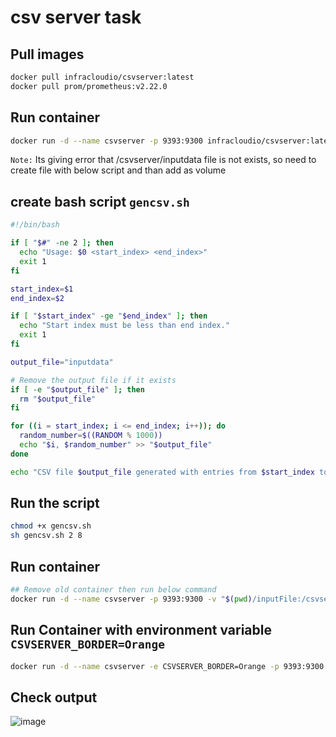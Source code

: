 # csv server task

## Pull images

```bash
docker pull infracloudio/csvserver:latest
docker pull prom/prometheus:v2.22.0
```

## Run container

```bash
docker run -d --name csvserver -p 9393:9300 infracloudio/csvserver:latest
```

```Note:``` Its giving error that /csvserver/inputdata file is not exists, so need to create file with below script and than add as volume

## create bash script ```gencsv.sh```

```bash
#!/bin/bash

if [ "$#" -ne 2 ]; then
  echo "Usage: $0 <start_index> <end_index>"
  exit 1
fi

start_index=$1
end_index=$2

if [ "$start_index" -ge "$end_index" ]; then
  echo "Start index must be less than end index."
  exit 1
fi

output_file="inputdata"

# Remove the output file if it exists
if [ -e "$output_file" ]; then
  rm "$output_file"
fi

for ((i = start_index; i <= end_index; i++)); do
  random_number=$((RANDOM % 1000))
  echo "$i, $random_number" >> "$output_file"
done

echo "CSV file $output_file generated with entries from $start_index to $end_index."
```

## Run the script

```bash
chmod +x gencsv.sh
sh gencsv.sh 2 8
```

## Run container

```bash
## Remove old container then run below command
docker run -d --name csvserver -p 9393:9300 -v "$(pwd)/inputFile:/csvserver/inputdata" infracloudio/csvserver:latest
```

## Run Container with environment variable ```CSVSERVER_BORDER=Orange```

```bash
docker run -d --name csvserver -e CSVSERVER_BORDER=Orange -p 9393:9300 -v "$(pwd)/inputFile:/csvserver/inputdata" infracloudio/csvserver:latest
```

## Check output

![image](https://github.com/Naresh240/csvserver-task/assets/58024415/3e9da16e-ea47-4536-b828-6b8dc16d7ca5)
